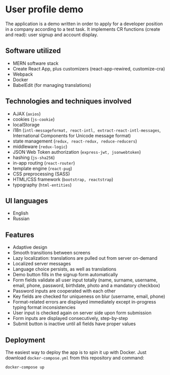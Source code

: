 # User profile demo

The application is a demo written in order to apply for a developer position in a company according to a test task. It implements CR functions (create and read): user signup and account display.

## Software utilized
* MERN software stack
* Create React App, plus customizers (react-app-rewired, customize-cra)
* Webpack
* Docker
* BabelEdit (for managing translations)

## Technologies and techniques involved
* AJAX (`axios`)
* cookies (`js-cookie`)
* localStorage
* i18n (`intl-messageformat, react-intl, extract-react-intl-messages`, International Components for Unicode message format)
* state management (`redux, react-redux, reduce-reducers`)
* middleware (`redux-logic`)
* JSON Web Token authorization (`express-jwt, jsonwebtoken`)
* hashing (`js-sha256`)
* in-app routing (`react-router`)
* template engine (`react-pug`)
* CSS preprocessing (SASS)
* HTML/CSS framework (`bootstrap, reactstrap`)
* typography (`html-entities`)

## UI languages
* English
* Russian

## Features
* Adaptive design
* Smooth transitions between screens
* Lazy localization: translations are pulled out from server on-demand
* Localized server messages
* Language choice persists, as well as translations
* Demo button fills in the signup form automatically
* Form fields validate all user input totally (name, surname, username, email, phone, password, birthdate, photo and a mandatory checkbox)
* Password inputs are cooperated with each other
* Key fields are checked for uniqueness on blur (username, email, phone)
* Format-related errors are displayed immediately except in-progress typing format inconsistencies
* User input is checked again on server side upon form submission
* Form inputs are displayed consecutively, step-by-step
* Submit button is inactive until all fields have proper values

## Deployment
The easiest way to deploy the app is to spin it up with Docker. Just download `docker-compose.yml` from this repository and command:
```bash
docker-compose up
```
